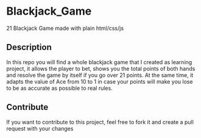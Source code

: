 # Blackjack_Game
21 Blackjack Game made with plain html/css/js

## Description 
In this repo you will find a whole blackjack game that I created as learning project, it allows the player to bet, shows you the total points of both hands and resolve the game by itself if you go over 21 points.
At the same time, it adapts the value of Ace from 10 to 1 in case your points will make you lose to be as accurate as possible to real rules.

## Contribute
If you want to contribute to this project, feel free to fork it and create a pull request with your changes
